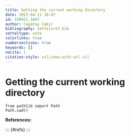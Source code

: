 ```yaml
---
title: Getting the current working directory
date: 2023-04-11 16:47
id: 230411_1647
author: Cagatay Cakir
bibliography: zettelsref.bib
zetteltype: note
colorlinks: true
numbersections: true
keywords: []
nocite: |
citation-style: csl/ieee-with-url.csl
---
```


<!---tags:pathlib:python--->

# Getting the current working directory 

```
from pathlib import Path
Path.cwd()
```
**References:**

::: {#refs}
:::
